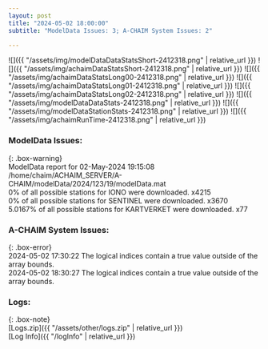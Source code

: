 ```yaml
---
layout: post
title: "2024-05-02 18:00:00"
subtitle: "ModelData Issues: 3; A-CHAIM System Issues: 2"

---
```


![]({{ "/assets/img/modelDataDataStatsShort-2412318.png" | relative_url }})
![]({{ "/assets/img/achaimDataStatsShort-2412318.png" | relative_url }})
![]({{ "/assets/img/achaimDataStatsLong00-2412318.png" | relative_url }})
![]({{ "/assets/img/achaimDataStatsLong01-2412318.png" | relative_url }})
![]({{ "/assets/img/achaimDataStatsLong02-2412318.png" | relative_url }})
![]({{ "/assets/img/modelDataDataStats-2412318.png" | relative_url }})
![]({{ "/assets/img/modelDataStationStats-2412318.png" | relative_url }})
![]({{ "/assets/img/achaimRunTime-2412318.png" | relative_url }})


### ModelData Issues:  
  
{: .box-warning}  
 ModelData report for 02-May-2024 19:15:08   
 /home/chaim/ACHAIM_SERVER/A-CHAIM/modelData/2024/123/19/modelData.mat   
 0% of all possible stations for IONO were downloaded. x4215   
 0% of all possible stations for SENTINEL were downloaded. x3670   
 5.0167% of all possible stations for KARTVERKET were downloaded. x77   
  
### A-CHAIM System Issues:  
  
{: .box-error}  
2024-05-02 17:30:22 The logical indices contain a true value outside of the array bounds.  
2024-05-02 18:30:27 The logical indices contain a true value outside of the array bounds.  

### Logs:  
  
{: .box-note}  
[Logs.zip]({{ "/assets/other/logs.zip" | relative_url }})  
[Log Info]({{ "/logInfo" | relative_url }})  

